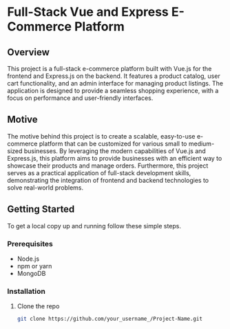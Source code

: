 # Full-Stack Vue and Express E-Commerce Platform

## Overview

This project is a full-stack e-commerce platform built with Vue.js for the frontend and Express.js on the backend. It features a product catalog, user cart functionality, and an admin interface for managing product listings. The application is designed to provide a seamless shopping experience, with a focus on performance and user-friendly interfaces.

## Motive

The motive behind this project is to create a scalable, easy-to-use e-commerce platform that can be customized for various small to medium-sized businesses. By leveraging the modern capabilities of Vue.js and Express.js, this platform aims to provide businesses with an efficient way to showcase their products and manage orders. Furthermore, this project serves as a practical application of full-stack development skills, demonstrating the integration of frontend and backend technologies to solve real-world problems.

## Getting Started

To get a local copy up and running follow these simple steps.

### Prerequisites

- Node.js
- npm or yarn
- MongoDB

### Installation

1. Clone the repo
   ```sh
   git clone https://github.com/your_username_/Project-Name.git
